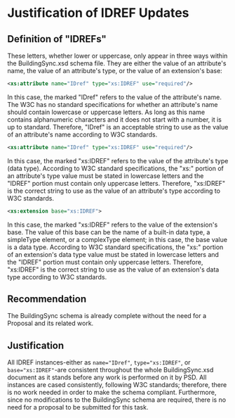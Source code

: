 # Justification of IDREF Updates
 
## Definition of "IDREFs" 

These letters, whether lower or uppercase, only appear in three ways within the BuildingSync.xsd schema file. They are either the value of an attribute's name, the value of an attribute's type, or the value of an extension's base:
    
```xml
<xs:attribute name="IDref" type="xs:IDREF" use="required"/>
```
	
In this case, the marked "IDref" refers to the value of the attribute's name. The W3C has no standard specifications for whether an attribute's name should contain lowercase or uppercase letters. As long as this name contains alphanumeric characters and it does not start with a number, it is up to standard. Therefore, "IDref" is an acceptable string to use as the value of an attribute's name according to W3C standards.

```xml
<xs:attribute name="IDref" type="xs:IDREF" use="required"/>
```

In this case, the marked "xs:IDREF" refers to the value of the attribute's type (data type). According to W3C standard specifications, the "xs:" portion of an attribute's type value must be stated in lowercase letters and the "IDREF" portion must contain only uppercase letters. Therefore, "xs:IDREF" is the correct string to use as the value of an attribute's type according to W3C standards.

```xml
<xs:extension base="xs:IDREF">
```

In this case, the marked "xs:IDREF" refers to the value of the extension's base. The value of this base can be the name of a built-in data type, a simpleType element, or a complexType element; in this case, the base value is a data type. According to W3C standard specifications, the "xs:" portion of an extension's data type value must be stated in lowercase letters and the "IDREF" portion must contain only uppercase letters. Therefore, "xs:IDREF" is the correct string to use as the value of an extension's data type according to W3C standards.

## Recommendation

The BuildingSync schema is already complete without the need for a Proposal and its related work.

## Justification

All IDREF instances-either as `name="IDref"`, `type="xs:IDREF"`, or `base="xs:IDREF"`-are consistent throughout the whole BuildingSync.xsd document as it stands before any work is performed on it by PSD. All instances are cased consistently, following W3C standards; therefore, there is no work needed in order to make the schema compliant. Furthermore, since no modifications to the BuildingSync schema are required, there is no need for a proposal to be submitted for this task. 
